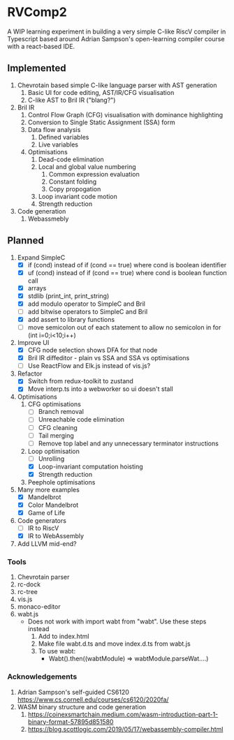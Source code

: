 # RVComp2

A WIP learning experiment in building a very simple C-like RiscV compiler in Typescript based around Adrian Sampson's open-learning compiler course with a react-based IDE.

## Implemented

1. Chevrotain based simple C-like language parser with AST generation
   1. Basic UI for code editing, AST/IR/CFG visualisation
   2. C-like AST to Bril IR ("blang?")
2. Bril IR
   1. Control Flow Graph (CFG) visualisation with dominance highlighting
   2. Conversion to Single Static Assignment (SSA) form
   3. Data flow analysis
      1. Defined variables
      2. Live variables
   4. Optimisations
      1. Dead-code elimination
      2. Local and global value numbering
         1. Common expression evaluation
         2. Constant folding
         3. Copy propogation
      3. Loop invariant code motion
      4. Strength reduction
3. Code generation
   1. Webassmebly

## Planned

1. Expand SimpleC
   - [x] if (cond) instead of if (cond == true) where cond is boolean identifier
   - [x] uf (cond) instead of if (cond == true) where cond is boolean function call
   - [x] arrays
   - [x] stdlib (print_int, print_string)  
   - [x] add modulo operator to SimpleC and Bril
   - [ ] add bitwise operators to SimpleC and Bril
   - [x] add assert to library functions
   - [ ] move semicolon out of each statement to allow no semicolon in for (int i=0;i<10;i++)
2. Improve UI
   - [x] CFG node selection shows DFA for that node
   - [x] Bril IR diffeditor - plain vs SSA and SSA vs optimisations
   - [ ] Use ReactFlow and Elk.js instead of vis.js?
3. Refactor
   - [x] Switch from redux-toolkit to zustand
   - [x] Move interp.ts into a webworker so ui doesn't stall
4. Optimisations
   1. CFG optimisations
      - [ ] Branch removal
      - [ ] Unreachable code elimination
      - [ ] CFG cleaning
      - [ ] Tail merging
      - [ ] Remove top label and any unnecessary terminator instructions
   2. Loop optimisation
      - [ ] Unrolling
      - [x] Loop-invariant computation hoisting
      - [x] Strength reduction
   3. Peephole optimisations
5. Many more examples
   - [x] Mandelbrot
   - [x] Color Mandelbrot
   - [x] Game of Life
6. Code generators
   - [ ] IR to RiscV
   - [x] IR to WebAssembly
7. Add LLVM mid-end?

### Tools

1. Chevrotain parser
2. rc-dock
3. rc-tree
4. vis.js
5. monaco-editor
6. wabt.js
   - Does not work with import wabt from "wabt". Use these steps instead
     1. Add <script src="https://unpkg.com/wabt/index.js"></script> to index.html
     2. Make file wabt.d.ts and move index.d.ts from wabt.js
     3. To use wabt:
        - Wabt().then((wabtModule) => wabtModule.parseWat....)

### Acknowledgements

1. Adrian Sampson's self-guided CS6120 https://www.cs.cornell.edu/courses/cs6120/2020fa/
2. WASM binary structure and code generation
   1. https://coinexsmartchain.medium.com/wasm-introduction-part-1-binary-format-57895d851580
   2. https://blog.scottlogic.com/2019/05/17/webassembly-compiler.html
